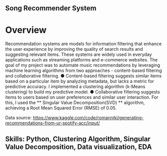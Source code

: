 ## Song Recommender System

# Overview

Recommendation systems are models for information filtering that enhance the user experience by improving the quality of search results and suggesting relevant items. 
These systems are widely used in everyday applications such as streaming platforms and e-commerce websites. The goal of my project was to automate music recommendations 
by leveraging machine learning algorithms from two approaches - content-based filtering and collaborative filtering.
● Content-based filtering suggests similar items based on a particular item by analyzing metadata, but lacks a metric for predictive accuracy. 
I implemented a clustering algorithm (k-Means clustering) to build my predictive model.
● Collaborative filtering suggests items to users based on user preferences and similar user interaction. 
For this, I used the ** Singular Value Decomposition(SVD) ** algorithm, achieving a Root Mean Squared Error (RMSE) of 0.05.

Data source: https://www.kaggle.com/code/romanniki/generating-recommendations-from-ur-spotify-acc/input/

## **Skills:** Python, Clustering Algorithm, Singular Value Decomposition, Data visualization, EDA
